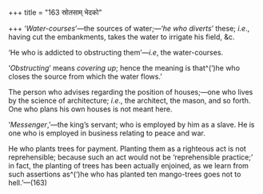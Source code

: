 +++
title = "163 स्रोतसाम् भेदको"

+++
‘*Water-courses*’—the sources of water;—‘*he who diverts*’ these;
*i.e*., having cut the embankments, takes the water to irrigate his
field, &c.

‘He who is addicted to obstructing them’—*i.e*, the water-courses.

‘*Obstructing*’ means *covering up*; hence the meaning is that^(‘)he who
closes the source from which the water flows.’

The person who advises regarding the position of houses;—one who lives
by the science of architecture; *i.e*., the architect, the mason, and so
forth. One who plans his own houses is not meant here.

‘*Messenger*,’—the king’s servant; who is employed by him as a slave. He
is one who is employed in business relating to peace and war.

He who plants trees for payment. Planting them as a righteous act is not
reprehensible; because such an act would not be ‘reprehensible
practice;’ in fact, the planting of trees has been actually enjoined, as
we learn from such assertions as^(‘)he who has planted ten mango-trees
goes not to hell.’—(163)


